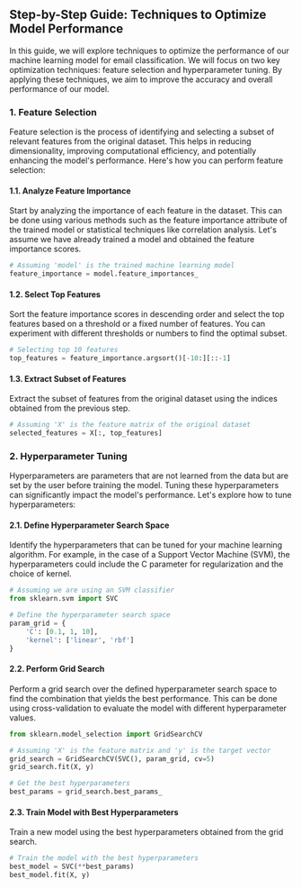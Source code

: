 ## Step-by-Step Guide: Techniques to Optimize Model Performance

In this guide, we will explore techniques to optimize the performance of our machine learning model for email classification. We will focus on two key optimization techniques: feature selection and hyperparameter tuning. By applying these techniques, we aim to improve the accuracy and overall performance of our model.

### 1. Feature Selection

Feature selection is the process of identifying and selecting a subset of relevant features from the original dataset. This helps in reducing dimensionality, improving computational efficiency, and potentially enhancing the model's performance. Here's how you can perform feature selection:

#### 1.1. Analyze Feature Importance

Start by analyzing the importance of each feature in the dataset. This can be done using various methods such as the feature importance attribute of the trained model or statistical techniques like correlation analysis. Let's assume we have already trained a model and obtained the feature importance scores.

```python
# Assuming 'model' is the trained machine learning model
feature_importance = model.feature_importances_
```

#### 1.2. Select Top Features

Sort the feature importance scores in descending order and select the top features based on a threshold or a fixed number of features. You can experiment with different thresholds or numbers to find the optimal subset.

```python
# Selecting top 10 features
top_features = feature_importance.argsort()[-10:][::-1]
```

#### 1.3. Extract Subset of Features

Extract the subset of features from the original dataset using the indices obtained from the previous step.

```python
# Assuming 'X' is the feature matrix of the original dataset
selected_features = X[:, top_features]
```

### 2. Hyperparameter Tuning

Hyperparameters are parameters that are not learned from the data but are set by the user before training the model. Tuning these hyperparameters can significantly impact the model's performance. Let's explore how to tune hyperparameters:

#### 2.1. Define Hyperparameter Search Space

Identify the hyperparameters that can be tuned for your machine learning algorithm. For example, in the case of a Support Vector Machine (SVM), the hyperparameters could include the C parameter for regularization and the choice of kernel.

```python
# Assuming we are using an SVM classifier
from sklearn.svm import SVC

# Define the hyperparameter search space
param_grid = {
    'C': [0.1, 1, 10],
    'kernel': ['linear', 'rbf']
}
```

#### 2.2. Perform Grid Search

Perform a grid search over the defined hyperparameter search space to find the combination that yields the best performance. This can be done using cross-validation to evaluate the model with different hyperparameter values.

```python
from sklearn.model_selection import GridSearchCV

# Assuming 'X' is the feature matrix and 'y' is the target vector
grid_search = GridSearchCV(SVC(), param_grid, cv=5)
grid_search.fit(X, y)

# Get the best hyperparameters
best_params = grid_search.best_params_
```

#### 2.3. Train Model with Best Hyperparameters

Train a new model using the best hyperparameters obtained from the grid search.

```python
# Train the model with the best hyperparameters
best_model = SVC(**best_params)
best_model.fit(X, y)
```

